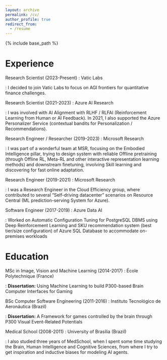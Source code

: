 ```yaml
---
layout: archive
permalink: /cv/
author_profile: true
redirect_from:
  - /resume
---
```


{% include base_path %}

Experience
======
<i class="fas fa-building" aria-hidden="true"></i> Research Scientist (2023-Present)
: Vatic Labs

: I decided to join Vatic Labs to focus on AGI frontiers for quantitative finance challenges.

<i class="fas fa-building" aria-hidden="true"></i> Research Scientist (2021-2023)
: Azure AI Research

: I was involved with AI Alignment with RLHF / RLFAI (Reinforcement Learning from Human or AI Feedback). In 2021, I also supported the Azure Personalizer Service (contextual bandits for Personalization / Recommendations). 


<i class="fas fa-building" aria-hidden="true"></i> Research Engineer / Researcher (2019-2023)
: Microsoft Research

: I was part of a wonderful team at MSR, focusing on the Embodied Intelligence pillar, trying to design system with reliable Offline pretraining (through Offline RL, Meta-RL and other interactive representation learning methods) and downstream finetuning, involving Skill learning and discovering for fast online adaptation.

<i class="fas fa-building" aria-hidden="true"></i> Research Engineer (2019-2021)
: Microsoft Research

: I was a Research Engineer in the Cloud Efficiency group, where contributed to several “Self-driving datacenter” scenarios on Resource Central (ML prediction-serving System for Azure).

<i class="fas fa-building" aria-hidden="true"></i> Software Engineer (2017-2019)
: Azure Data AI

: Worked on Automatic Configuration Tuning for PostgreSQL DBMS using Deep Reinforcement Learning and SKU recommendation system (best tier/size configuration) of Azure SQL Database to accommodate on-premises workloads

Education
======
<i class="fas fa-graduation-cap" aria-hidden="true"></i>  MSc in Image, Vision and Machine Learning (2014-2017)
: École Polytechnique (France)

: **Dissertation:** Using Machine Learning to build P300-based Brain Computer Interfaces for Gaming 

<i class="fas fa-graduation-cap" aria-hidden="true"></i>  BSc Computer Software Engineering (2011-2016)
: Instituto Tecnológico de Aeronáutica (Brazil)

: **Dissertation:** A Framework for games controlled by the brain through P300 Visual Event-Related Potentials

<i class="fas fa-graduation-cap" aria-hidden="true"></i> Medical School (2008-2011)
: University of Brasília (Brazil) 

: I also studied three years of MedSchool, when I spent some time studying the Brain, Human Intelligence and Cognitive Sciences, from where I try to get inspiration and inductive biases for modeling AI agents. 

<!-- Education
======
* B.S. in GitHub, GitHub University, 2012
* M.S. in Jekyll, GitHub University, 2014
* Ph.D in Version Control Theory, GitHub University, 2018 (expected)

Work experience
======
* Summer 2015: Research Assistant
  * Github University
  * Duties included: Tagging issues
  * Supervisor: Professor Git

* Fall 2015: Research Assistant
  * Github University
  * Duties included: Merging pull requests
  * Supervisor: Professor Hub
  
Skills
======
* Skill 1
* Skill 2
  * Sub-skill 2.1
  * Sub-skill 2.2
  * Sub-skill 2.3
* Skill 3

Publications
======
  <ul>{% for post in site.publications %}
    {% include archive-single-cv.html %}
  {% endfor %}</ul>
  
Talks
======
  <ul>{% for post in site.talks %}
    {% include archive-single-talk-cv.html %}
  {% endfor %}</ul>
  
Teaching
======
  <ul>{% for post in site.teaching %}
    {% include archive-single-cv.html %}
  {% endfor %}</ul>
  
Service and leadership
======
* Currently signed in to 43 different slack teams -->
